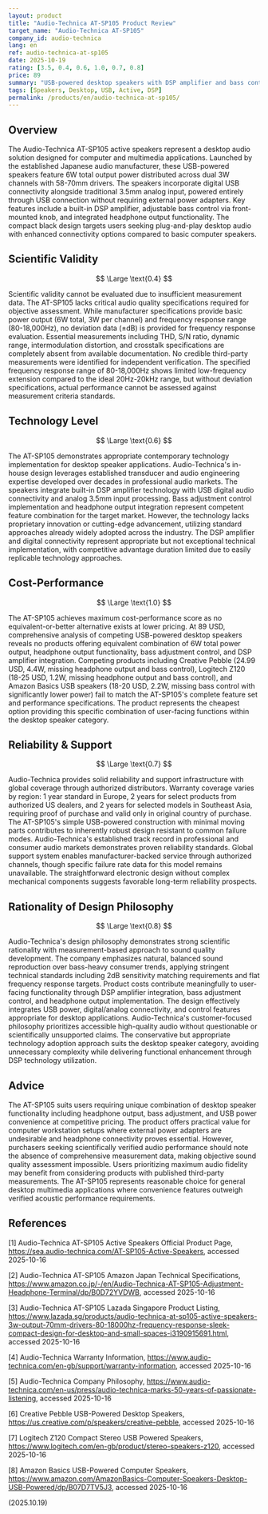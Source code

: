 ```yaml
---
layout: product
title: "Audio-Technica AT-SP105 Product Review"
target_name: "Audio-Technica AT-SP105"
company_id: audio-technica
lang: en
ref: audio-technica-at-sp105
date: 2025-10-19
rating: [3.5, 0.4, 0.6, 1.0, 0.7, 0.8]
price: 89
summary: "USB-powered desktop speakers with DSP amplifier and bass control functionality, offering unique feature combination but lacking comprehensive measurement data"
tags: [Speakers, Desktop, USB, Active, DSP]
permalink: /products/en/audio-technica-at-sp105/
---
```


## Overview

The Audio-Technica AT-SP105 active speakers represent a desktop audio solution designed for computer and multimedia applications. Launched by the established Japanese audio manufacturer, these USB-powered speakers feature 6W total output power distributed across dual 3W channels with 58-70mm drivers. The speakers incorporate digital USB connectivity alongside traditional 3.5mm analog input, powered entirely through USB connection without requiring external power adapters. Key features include a built-in DSP amplifier, adjustable bass control via front-mounted knob, and integrated headphone output functionality. The compact black design targets users seeking plug-and-play desktop audio with enhanced connectivity options compared to basic computer speakers.

## Scientific Validity

$$ \Large \text{0.4} $$

Scientific validity cannot be evaluated due to insufficient measurement data. The AT-SP105 lacks critical audio quality specifications required for objective assessment. While manufacturer specifications provide basic power output (6W total, 3W per channel) and frequency response range (80-18,000Hz), no deviation data (±dB) is provided for frequency response evaluation. Essential measurements including THD, S/N ratio, dynamic range, intermodulation distortion, and crosstalk specifications are completely absent from available documentation. No credible third-party measurements were identified for independent verification. The specified frequency response range of 80-18,000Hz shows limited low-frequency extension compared to the ideal 20Hz-20kHz range, but without deviation specifications, actual performance cannot be assessed against measurement criteria standards.

## Technology Level

$$ \Large \text{0.6} $$

The AT-SP105 demonstrates appropriate contemporary technology implementation for desktop speaker applications. Audio-Technica's in-house design leverages established transducer and audio engineering expertise developed over decades in professional audio markets. The speakers integrate built-in DSP amplifier technology with USB digital audio connectivity and analog 3.5mm input processing. Bass adjustment control implementation and headphone output integration represent competent feature combination for the target market. However, the technology lacks proprietary innovation or cutting-edge advancement, utilizing standard approaches already widely adopted across the industry. The DSP amplifier and digital connectivity represent appropriate but not exceptional technical implementation, with competitive advantage duration limited due to easily replicable technology approaches.

## Cost-Performance

$$ \Large \text{1.0} $$

The AT-SP105 achieves maximum cost-performance score as no equivalent-or-better alternative exists at lower pricing. At 89 USD, comprehensive analysis of competing USB-powered desktop speakers reveals no products offering equivalent combination of 6W total power output, headphone output functionality, bass adjustment control, and DSP amplifier integration. Competing products including Creative Pebble (24.99 USD, 4.4W, missing headphone output and bass control), Logitech Z120 (18-25 USD, 1.2W, missing headphone output and bass control), and Amazon Basics USB speakers (18-20 USD, 2.2W, missing bass control with significantly lower power) fail to match the AT-SP105's complete feature set and performance specifications. The product represents the cheapest option providing this specific combination of user-facing functions within the desktop speaker category.

## Reliability & Support

$$ \Large \text{0.7} $$

Audio-Technica provides solid reliability and support infrastructure with global coverage through authorized distributors. Warranty coverage varies by region: 1 year standard in Europe, 2 years for select products from authorized US dealers, and 2 years for selected models in Southeast Asia, requiring proof of purchase and valid only in original country of purchase. The AT-SP105's simple USB-powered construction with minimal moving parts contributes to inherently robust design resistant to common failure modes. Audio-Technica's established track record in professional and consumer audio markets demonstrates proven reliability standards. Global support system enables manufacturer-backed service through authorized channels, though specific failure rate data for this model remains unavailable. The straightforward electronic design without complex mechanical components suggests favorable long-term reliability prospects.

## Rationality of Design Philosophy

$$ \Large \text{0.8} $$

Audio-Technica's design philosophy demonstrates strong scientific rationality with measurement-based approach to sound quality development. The company emphasizes natural, balanced sound reproduction over bass-heavy consumer trends, applying stringent technical standards including 2dB sensitivity matching requirements and flat frequency response targets. Product costs contribute meaningfully to user-facing functionality through DSP amplifier integration, bass adjustment control, and headphone output implementation. The design effectively integrates USB power, digital/analog connectivity, and control features appropriate for desktop applications. Audio-Technica's customer-focused philosophy prioritizes accessible high-quality audio without questionable or scientifically unsupported claims. The conservative but appropriate technology adoption approach suits the desktop speaker category, avoiding unnecessary complexity while delivering functional enhancement through DSP technology utilization.

## Advice

The AT-SP105 suits users requiring unique combination of desktop speaker functionality including headphone output, bass adjustment, and USB power convenience at competitive pricing. The product offers practical value for computer workstation setups where external power adapters are undesirable and headphone connectivity proves essential. However, purchasers seeking scientifically verified audio performance should note the absence of comprehensive measurement data, making objective sound quality assessment impossible. Users prioritizing maximum audio fidelity may benefit from considering products with published third-party measurements. The AT-SP105 represents reasonable choice for general desktop multimedia applications where convenience features outweigh verified acoustic performance requirements.

## References

[1] Audio-Technica AT-SP105 Active Speakers Official Product Page, https://sea.audio-technica.com/AT-SP105-Active-Speakers, accessed 2025-10-16

[2] Audio-Technica AT-SP105 Amazon Japan Technical Specifications, https://www.amazon.co.jp/-/en/Audio-Technica-AT-SP105-Adjustment-Headphone-Terminal/dp/B0D72YVDWB, accessed 2025-10-16

[3] Audio-Technica AT-SP105 Lazada Singapore Product Listing, https://www.lazada.sg/products/audio-technica-at-sp105-active-speakers-3w-output-70mm-drivers-80-18000hz-frequency-response-sleek-compact-design-for-desktop-and-small-spaces-i3190915691.html, accessed 2025-10-16

[4] Audio-Technica Warranty Information, https://www.audio-technica.com/en-gb/support/warranty-information, accessed 2025-10-16

[5] Audio-Technica Company Philosophy, https://www.audio-technica.com/en-us/press/audio-technica-marks-50-years-of-passionate-listening, accessed 2025-10-16

[6] Creative Pebble USB-Powered Desktop Speakers, https://us.creative.com/p/speakers/creative-pebble, accessed 2025-10-16

[7] Logitech Z120 Compact Stereo USB Powered Speakers, https://www.logitech.com/en-gb/product/stereo-speakers-z120, accessed 2025-10-16

[8] Amazon Basics USB-Powered Computer Speakers, https://www.amazon.com/AmazonBasics-Computer-Speakers-Desktop-USB-Powered/dp/B07D7TV5J3, accessed 2025-10-16

(2025.10.19)